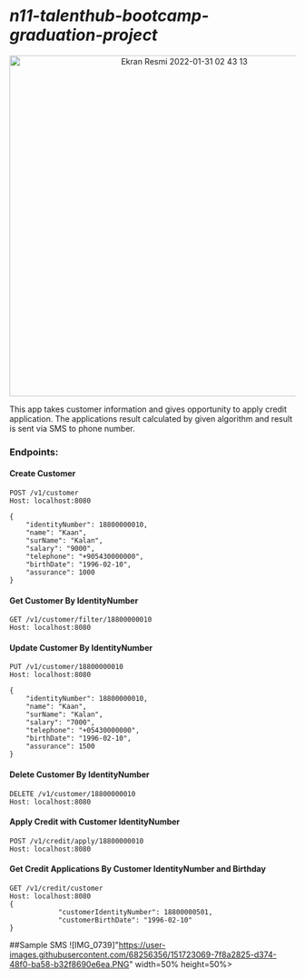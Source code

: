   # ***n11-talenthub-bootcamp-graduation-project***

<p align="center">
<img width="600" alt="Ekran Resmi 2022-01-31 02 43 13" src="https://user-images.githubusercontent.com/68256356/151723840-a24ccd38-0d74-44e2-9d81-42cc068123ee.PNG">
</p>


This app takes customer information and gives opportunity to apply credit application. The applications result calculated by given algorithm and result is sent via SMS to phone number.
### Endpoints:

#### Create Customer
````
POST /v1/customer 
Host: localhost:8080

{
    "identityNumber": 18800000010,
    "name": "Kaan",
    "surName": "Kalan",
    "salary": "9000",
    "telephone": "+905430000000",
    "birthDate": "1996-02-10",
    "assurance": 1000
}
````

#### Get Customer By IdentityNumber
````
GET /v1/customer/filter/18800000010 
Host: localhost:8080
````

#### Update Customer By IdentityNumber
````
PUT /v1/customer/18800000010
Host: localhost:8080

{
    "identityNumber": 18800000010,
    "name": "Kaan",
    "surName": "Kalan",
    "salary": "7000",
    "telephone": "+05430000000",
    "birthDate": "1996-02-10",
    "assurance": 1500
}
````

#### Delete Customer By IdentityNumber
````
DELETE /v1/customer/18800000010
Host: localhost:8080
````

#### Apply Credit with Customer IdentityNumber
````
POST /v1/credit/apply/18800000010
Host: localhost:8080
````

#### Get Credit Applications By Customer IdentityNumber and Birthday
````
GET /v1/credit/customer
Host: localhost:8080
{
            "customerIdentityNumber": 18800000501,
            "customerBirthDate": "1996-02-10"
}
````

##Sample SMS
![IMG_0739]"https://user-images.githubusercontent.com/68256356/151723069-7f8a2825-d374-48f0-ba58-b32f8690e6ea.PNG" width=50% height=50%>



